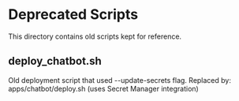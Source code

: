 # Deprecated Scripts

This directory contains old scripts kept for reference.

## deploy_chatbot.sh
Old deployment script that used --update-secrets flag.
Replaced by: apps/chatbot/deploy.sh (uses Secret Manager integration)

